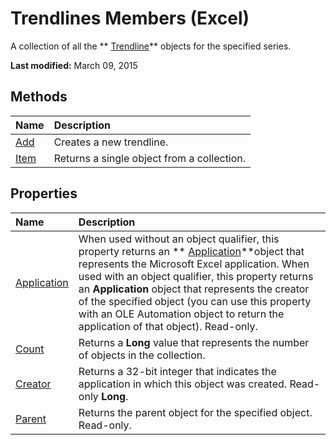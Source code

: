 
# Trendlines Members (Excel)
A collection of all the  ** [Trendline](5c04b065-57f4-a059-7c22-50612bd727ea.md)** objects for the specified series.

 **Last modified:** March 09, 2015


## Methods



|**Name**|**Description**|
|:-----|:-----|
| [Add](4d86029e-3c42-2d81-69d3-94d8dc072ccd.md)|Creates a new trendline.|
| [Item](e2bbc0fc-a618-8c84-f001-c77c0206cbf9.md)|Returns a single object from a collection.|

## Properties



|**Name**|**Description**|
|:-----|:-----|
| [Application](b3fb519f-6947-3cb4-9386-97343cb04ef6.md)|When used without an object qualifier, this property returns an  ** [Application](19b73597-5cf9-4f56-8227-b5211f657f6f.md)**object that represents the Microsoft Excel application. When used with an object qualifier, this property returns an  **Application** object that represents the creator of the specified object (you can use this property with an OLE Automation object to return the application of that object). Read-only.|
| [Count](6731edf2-8d9a-76b5-bf9f-23c1c3a9bed9.md)|Returns a  **Long** value that represents the number of objects in the collection.|
| [Creator](5163fb1c-4f90-52f7-fd3b-48a509abf10a.md)|Returns a 32-bit integer that indicates the application in which this object was created. Read-only  **Long**.|
| [Parent](c547b395-29af-119e-3b83-df67a9339c5c.md)|Returns the parent object for the specified object. Read-only.|
